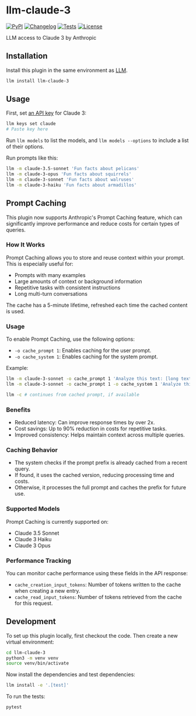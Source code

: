 # llm-claude-3

[![PyPI](https://img.shields.io/pypi/v/llm-claude-3.svg)](https://pypi.org/project/llm-claude-3/)
[![Changelog](https://img.shields.io/github/v/release/simonw/llm-claude-3?include_prereleases&label=changelog)](https://github.com/simonw/llm-claude-3/releases)
[![Tests](https://github.com/simonw/llm-claude-3/actions/workflows/test.yml/badge.svg)](https://github.com/simonw/llm-claude-3/actions/workflows/test.yml)
[![License](https://img.shields.io/badge/license-Apache%202.0-blue.svg)](https://github.com/simonw/llm-claude-3/blob/main/LICENSE)

LLM access to Claude 3 by Anthropic

## Installation

Install this plugin in the same environment as [LLM](https://llm.datasette.io/).
```bash
llm install llm-claude-3
```
## Usage

First, set [an API key](https://console.anthropic.com/settings/keys) for Claude 3:
```bash
llm keys set claude
# Paste key here
```

Run `llm models` to list the models, and `llm models --options` to include a list of their options.

Run prompts like this:
```bash
llm -m claude-3.5-sonnet 'Fun facts about pelicans'
llm -m claude-3-opus 'Fun facts about squirrels'
llm -m claude-3-sonnet 'Fun facts about walruses'
llm -m claude-3-haiku 'Fun facts about armadillos'
```

## Prompt Caching

This plugin now supports Anthropic's Prompt Caching feature, which can significantly improve performance and reduce costs for certain types of queries.

### How It Works

Prompt Caching allows you to store and reuse context within your prompt. This is especially useful for:

- Prompts with many examples
- Large amounts of context or background information
- Repetitive tasks with consistent instructions
- Long multi-turn conversations

The cache has a 5-minute lifetime, refreshed each time the cached content is used.

### Usage

To enable Prompt Caching, use the following options:

- `-o cache_prompt 1`: Enables caching for the user prompt.
- `-o cache_system 1`: Enables caching for the system prompt.

Example:
```bash
llm -m claude-3-sonnet -o cache_prompt 1 'Analyze this text: [long text here]'
llm -m claude-3-sonnet -o cache_prompt 1 -o cache_system 1 'Analyze this text: [long text here]' --system '[long system prompt here]'

llm -c # continues from cached prompt, if available
```

### Benefits

- Reduced latency: Can improve response times by over 2x.
- Cost savings: Up to 90% reduction in costs for repetitive tasks.
- Improved consistency: Helps maintain context across multiple queries.

### Caching Behavior

- The system checks if the prompt prefix is already cached from a recent query.
- If found, it uses the cached version, reducing processing time and costs.
- Otherwise, it processes the full prompt and caches the prefix for future use.

### Supported Models

Prompt Caching is currently supported on:

- Claude 3.5 Sonnet
- Claude 3 Haiku
- Claude 3 Opus

### Performance Tracking

You can monitor cache performance using these fields in the API response:

- `cache_creation_input_tokens`: Number of tokens written to the cache when creating a new entry.
- `cache_read_input_tokens`: Number of tokens retrieved from the cache for this request.
  
## Development

To set up this plugin locally, first checkout the code. Then create a new virtual environment:
```bash
cd llm-claude-3
python3 -m venv venv
source venv/bin/activate
```
Now install the dependencies and test dependencies:
```bash
llm install -e '.[test]'
```
To run the tests:
```bash
pytest
```
